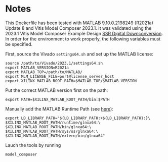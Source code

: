 # Notes
This Dockerfile has been tested with MATLAB 9.10.0.2198249 (R2021a) Update 8 and Vitis Model Composer 2023.1. It was validated using the 2023.1 Vitis Model Composer Example Design [SSR Digital Downconversion](https://github.com/Xilinx/Vitis_Model_Composer/tree/2023.1/Examples/HDL/RFSoC/SSR_Digital_Down_Conversion). In order for the environment to work properly, the following variables must be specified.

First, source the Vivado `settings64.sh` and set up the MATLAB license:
```
source /path/to/Vivado/2023.1/settings64.sh
export MATLAB_VERSION=R2021a
export MATLAB_TOP=/path/to/MATLAB/
export MLM_LICENSE_FILE=port@license_server_host
export XILINX_MATLAB_ROOT_PATH=$MATLAB_TOP/$MATLAB_VERSION
```
Put the correct MATLAB version first on the path:
```
export PATH=$XILINX_MATLAB_ROOT_PATH/bin:$PATH
```
Manually add the MATLAB Runtime Path (see [here](https://www.mathworks.com/help/compiler/mcr-path-settings-for-run-time-deployment.html#mw_8b4e2361-7e0d-4eb9-b3d3-55762966f1b0)):
```
export LD_LIBRARY_PATH="${LD_LIBRARY_PATH:+${LD_LIBRARY_PATH}:}\
$XILINX_MATLAB_ROOT_PATH/runtime/glnxa64:\
$XILINX_MATLAB_ROOT_PATH/bin/glnxa64:\
$XILINX_MATLAB_ROOT_PATH/sys/os/glnxa64:\
$XILINX_MATLAB_ROOT_PATH/extern/bin/glnxa64"
```
Lauch the tools by running
```
model_composer
```
